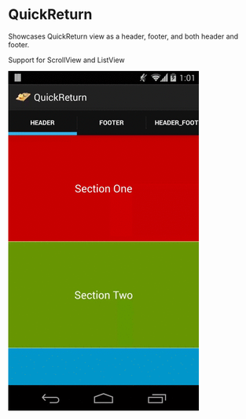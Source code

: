 QuickReturn
===========

Showcases QuickReturn view as a header, footer, and both header and footer.

Support for ScrollView and ListView

<img src="quick_return_demo.gif">
